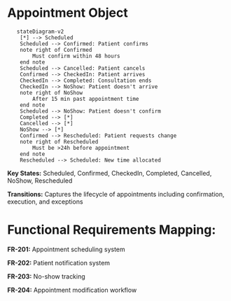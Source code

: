 # Appointment Object

```mermaid
   stateDiagram-v2
    [*] --> Scheduled
    Scheduled --> Confirmed: Patient confirms
    note right of Confirmed
        Must confirm within 48 hours
    end note
    Scheduled --> Cancelled: Patient cancels
    Confirmed --> CheckedIn: Patient arrives
    CheckedIn --> Completed: Consultation ends
    CheckedIn --> NoShow: Patient doesn't arrive
    note right of NoShow
        After 15 min past appointment time
    end note
    Scheduled --> NoShow: Patient doesn't confirm
    Completed --> [*]
    Cancelled --> [*]
    NoShow --> [*]
    Confirmed --> Rescheduled: Patient requests change
    note right of Rescheduled
        Must be >24h before appointment
    end note
    Rescheduled --> Scheduled: New time allocated
```

**Key States:** Scheduled, Confirmed, CheckedIn, Completed, Cancelled, NoShow, Rescheduled

**Transitions:** Captures the lifecycle of appointments including confirmation, execution, and exceptions

# Functional Requirements Mapping:

**FR-201:** Appointment scheduling system

**FR-202:** Patient notification system

**FR-203:** No-show tracking

**FR-204:** Appointment modification workflow
